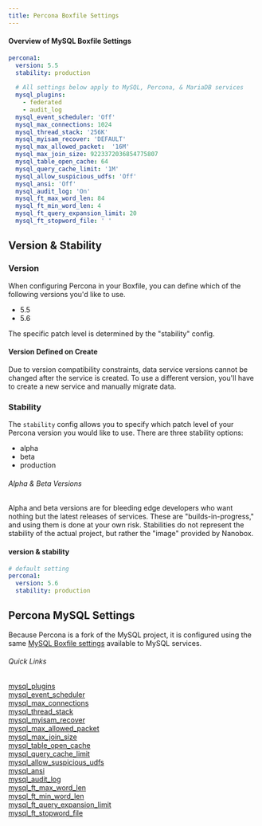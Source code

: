 ```yaml
---
title: Percona Boxfile Settings
---
```


#### Overview of MySQL Boxfile Settings
```yaml
percona1:
  version: 5.5
  stability: production
  
  # All settings below apply to MySQL, Percona, & MariaDB services
  mysql_plugins:
    - federated
    - audit_log
  mysql_event_scheduler: 'Off'
  mysql_max_connections: 1024
  mysql_thread_stack: '256K'
  mysql_myisam_recover: 'DEFAULT'
  mysql_max_allowed_packet:  '16M'
  mysql_max_join_size: 9223372036854775807
  mysql_table_open_cache: 64
  mysql_query_cache_limit: '1M'
  mysql_allow_suspicious_udfs: 'Off'
  mysql_ansi: 'Off'
  mysql_audit_log: 'On'
  mysql_ft_max_word_len: 84
  mysql_ft_min_word_len: 4
  mysql_ft_query_expansion_limit: 20
  mysql_ft_stopword_file: ' '
``` 

## Version & Stability

### Version
When configuring Percona in your Boxfile, you can define which of the following versions you'd like to use.

- 5.5
- 5.6

The specific patch level is determined by the "stability" config.

#### Version Defined on Create
Due to version compatibility constraints, data service versions cannot be changed after the service is created. To use a different version, you'll have to create a new service and manually migrate data.

### Stability
The `stability` config allows you to specify which patch level of your Percona version you would like to use. There are three stability options:

- alpha
- beta
- production

###### Alpha & Beta Versions
Alpha and beta versions are for bleeding edge developers who want nothing but the latest releases of services. These are "builds-in-progress," and using them is done at your own risk. Stabilities do not represent the stability of the actual project, but rather the "image" provided by Nanobox.

#### version & stability
```yaml
# default setting
percona1:
  version: 5.6
  stability: production
```

## Percona MySQL Settings
Because Percona is a fork of the MySQL project, it is configured using the same [MySQL Boxfile settings](/boxfile/data-services/mysql#mysql-settings) available to MySQL services.

###### Quick Links 
[mysql\_plugins](/boxfile/data-services/mysql#mysql-plugins)  
[mysql\_event\_scheduler](/boxfile/data-services/mysql#mysql-event-scheduler)  
[mysql\_max\_connections](/boxfile/data-services/mysql#mysql-max-connections)  
[mysql\_thread\_stack](/boxfile/data-services/mysql#mysql-thread-stack)  
[mysql\_myisam\_recover](/boxfile/data-services/mysql#mysql-myisam-recover)  
[mysql\_max\_allowed\_packet](/boxfile/data-services/mysql#mysql-max-allowed-packet)  
[mysql\_max\_join\_size](/boxfile/data-services/mysql#mysql-max-join-size)  
[mysql\_table\_open\_cache](/boxfile/data-services/mysql#mysql-table-open-cache)  
[mysql\_query\_cache\_limit](/boxfile/data-services/mysql#mysql-query-cache-limit)  
[mysql\_allow\_suspicious\_udfs](/boxfile/data-services/mysql#mysql-allow-suspicious-udfs)  
[mysql\_ansi](/boxfile/data-services/mysql#mysql-ansi)  
[mysql\_audit\_log](/boxfile/data-services/mysql#mysql-audit-log)  
[mysql\_ft\_max\_word\_len](/boxfile/data-services/mysql#mysql-ft-max-word-len)  
[mysql\_ft\_min\_word\_len](/boxfile/data-services/mysql#mysql-ft-min-word-len)  
[mysql\_ft\_query\_expansion\_limit](/boxfile/data-services/mysql#mysql-ft-query-expansion-limit)  
[mysql\_ft\_stopword\_file](/boxfile/data-services/mysql#mysql-ft-stopword-file) 